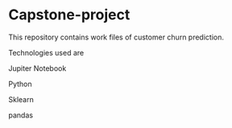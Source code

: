 # Capstone-project

This repository contains work files of customer churn prediction.

Technologies used are 

Jupiter Notebook

Python

Sklearn

pandas
